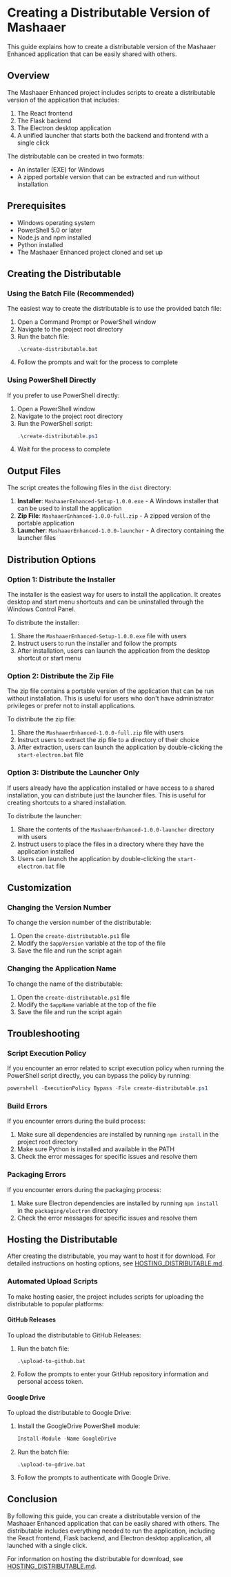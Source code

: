 # Creating a Distributable Version of Mashaaer

This guide explains how to create a distributable version of the Mashaaer Enhanced application that can be easily shared with others.

## Overview

The Mashaaer Enhanced project includes scripts to create a distributable version of the application that includes:

1. The React frontend
2. The Flask backend
3. The Electron desktop application
4. A unified launcher that starts both the backend and frontend with a single click

The distributable can be created in two formats:
- An installer (EXE) for Windows
- A zipped portable version that can be extracted and run without installation

## Prerequisites

- Windows operating system
- PowerShell 5.0 or later
- Node.js and npm installed
- Python installed
- The Mashaaer Enhanced project cloned and set up

## Creating the Distributable

### Using the Batch File (Recommended)

The easiest way to create the distributable is to use the provided batch file:

1. Open a Command Prompt or PowerShell window
2. Navigate to the project root directory
3. Run the batch file:
   ```
   .\create-distributable.bat
   ```
4. Follow the prompts and wait for the process to complete

### Using PowerShell Directly

If you prefer to use PowerShell directly:

1. Open a PowerShell window
2. Navigate to the project root directory
3. Run the PowerShell script:
   ```powershell
   .\create-distributable.ps1
   ```
4. Wait for the process to complete

## Output Files

The script creates the following files in the `dist` directory:

1. **Installer**: `MashaaerEnhanced-Setup-1.0.0.exe` - A Windows installer that can be used to install the application
2. **Zip File**: `MashaaerEnhanced-1.0.0-full.zip` - A zipped version of the portable application
3. **Launcher**: `MashaaerEnhanced-1.0.0-launcher` - A directory containing the launcher files

## Distribution Options

### Option 1: Distribute the Installer

The installer is the easiest way for users to install the application. It creates desktop and start menu shortcuts and can be uninstalled through the Windows Control Panel.

To distribute the installer:
1. Share the `MashaaerEnhanced-Setup-1.0.0.exe` file with users
2. Instruct users to run the installer and follow the prompts
3. After installation, users can launch the application from the desktop shortcut or start menu

### Option 2: Distribute the Zip File

The zip file contains a portable version of the application that can be run without installation. This is useful for users who don't have administrator privileges or prefer not to install applications.

To distribute the zip file:
1. Share the `MashaaerEnhanced-1.0.0-full.zip` file with users
2. Instruct users to extract the zip file to a directory of their choice
3. After extraction, users can launch the application by double-clicking the `start-electron.bat` file

### Option 3: Distribute the Launcher Only

If users already have the application installed or have access to a shared installation, you can distribute just the launcher files. This is useful for creating shortcuts to a shared installation.

To distribute the launcher:
1. Share the contents of the `MashaaerEnhanced-1.0.0-launcher` directory with users
2. Instruct users to place the files in a directory where they have the application installed
3. Users can launch the application by double-clicking the `start-electron.bat` file

## Customization

### Changing the Version Number

To change the version number of the distributable:

1. Open the `create-distributable.ps1` file
2. Modify the `$appVersion` variable at the top of the file
3. Save the file and run the script again

### Changing the Application Name

To change the name of the distributable:

1. Open the `create-distributable.ps1` file
2. Modify the `$appName` variable at the top of the file
3. Save the file and run the script again

## Troubleshooting

### Script Execution Policy

If you encounter an error related to script execution policy when running the PowerShell script directly, you can bypass the policy by running:

```powershell
powershell -ExecutionPolicy Bypass -File create-distributable.ps1
```

### Build Errors

If you encounter errors during the build process:

1. Make sure all dependencies are installed by running `npm install` in the project root directory
2. Make sure Python is installed and available in the PATH
3. Check the error messages for specific issues and resolve them

### Packaging Errors

If you encounter errors during the packaging process:

1. Make sure Electron dependencies are installed by running `npm install` in the `packaging/electron` directory
2. Check the error messages for specific issues and resolve them

## Hosting the Distributable

After creating the distributable, you may want to host it for download. For detailed instructions on hosting options, see [HOSTING_DISTRIBUTABLE.md](HOSTING_DISTRIBUTABLE.md).

### Automated Upload Scripts

To make hosting easier, the project includes scripts for uploading the distributable to popular platforms:

#### GitHub Releases

To upload the distributable to GitHub Releases:

1. Run the batch file:
   ```
   .\upload-to-github.bat
   ```
2. Follow the prompts to enter your GitHub repository information and personal access token.

#### Google Drive

To upload the distributable to Google Drive:

1. Install the GoogleDrive PowerShell module:
   ```powershell
   Install-Module -Name GoogleDrive
   ```
2. Run the batch file:
   ```
   .\upload-to-gdrive.bat
   ```
3. Follow the prompts to authenticate with Google Drive.

## Conclusion

By following this guide, you can create a distributable version of the Mashaaer Enhanced application that can be easily shared with others. The distributable includes everything needed to run the application, including the React frontend, Flask backend, and Electron desktop application, all launched with a single click.

For information on hosting the distributable for download, see [HOSTING_DISTRIBUTABLE.md](HOSTING_DISTRIBUTABLE.md).
